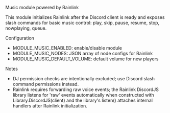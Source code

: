 Music module powered by Rainlink

This module initializes Rainlink after the Discord client is ready and exposes slash commands for basic music control: play, skip, pause, resume, stop, nowplaying, queue.

Configuration
- MODULE_MUSIC_ENABLED: enable/disable module
- MODULE_MUSIC_NODES: JSON array of node configs for Rainlink
- MODULE_MUSIC_DEFAULT_VOLUME: default volume for new players

Notes
- DJ permission checks are intentionally excluded; use Discord slash command permissions instead.
- Rainlink requires forwarding raw voice events; the Rainlink DiscordJS library listens for 'raw' events automatically when constructed with Library.DiscordJS(client) and the library's listen() attaches internal handlers after Rainlink initialization.
